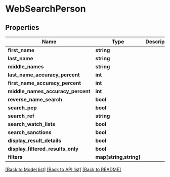 # WebSearchPerson

## Properties
Name | Type | Description | Notes
------------ | ------------- | ------------- | -------------
**first_name** | **string** |  | [optional] 
**last_name** | **string** |  | [optional] 
**middle_names** | **string** |  | [optional] 
**last_name_accuracy_percent** | **int** |  | [optional] 
**first_name_accuracy_percent** | **int** |  | [optional] 
**middle_names_accuracy_percent** | **int** |  | [optional] 
**reverse_name_search** | **bool** |  | [optional] 
**search_pep** | **bool** |  | [optional] 
**search_ref** | **string** |  | [optional] 
**search_watch_lists** | **bool** |  | [optional] 
**search_sanctions** | **bool** |  | [optional] 
**display_result_details** | **bool** |  | [optional] 
**display_filtered_results_only** | **bool** |  | [optional] 
**filters** | **map[string,string]** |  | [optional] 

[[Back to Model list]](../README.md#documentation-for-models) [[Back to API list]](../README.md#documentation-for-api-endpoints) [[Back to README]](../README.md)


